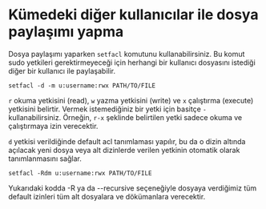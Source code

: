 # Kümedeki diğer kullanıcılar ile dosya paylaşımı yapma

Dosya paylaşımı yaparken `setfacl` komutunu kullanabilirsiniz. Bu komut sudo yetkileri gerektirmeyeceği için herhangi bir kullanıcı dosyasını istediği diğer bir kullanıcı ile paylaşabilir.

`setfacl -d -m u:username:rwx PATH/TO/FILE`

`r` okuma yetkisini (read), `w` yazma yetkisini (write) ve `x` çalıştırma (execute) yetkisini belirtir. Vermek istemediğiniz bir yetki için basitçe `-` kullanabilirsiniz. Örneğin, `r-x` şeklinde belirtilen yetki sadece okuma ve çalıştırmaya izin verecektir.

`d` yetkisi verildiğinde default acl tanımlaması yapılır, bu da o dizin altında açılacak yeni dosya veya alt dizinlerde verilen yetkinin otomatik olarak tanımlanmasını sağlar.

`setfacl -Rdm u:username:rwx PATH/TO/FILE`

Yukarıdaki kodda -R ya da --recursive seçeneğiyle dosyaya verdiğimiz tüm default izinleri tüm alt dosyalara ve dökümanlara verecektir.
